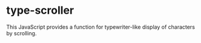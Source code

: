 # type-scroller
This JavaScript provides a function for typewriter-like display of characters by scrolling.

